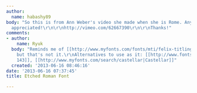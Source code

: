 ```yaml
---
author:
  name: habashy89
body: "So this is from Ann Weber's video she made when she is Rome. Any help is greatly
  appreciated!\r\n\r\nhttp://vimeo.com/62667390\r\n\r\nThanks!"
comments:
- author:
    name: Ryuk
  body: "Reminds me of [[http://www.myfonts.com/fonts/mti/felix-titling|Felix Titling]]
    but that's not it.\r\nAlternatives to use as it: [[http://www.fonts.com/font/monotype-imaging/waddy/complete-family-pack|Waddy
    143]], [[http://www.myfonts.com/search/castellar|Castellar]]"
  created: '2013-06-16 08:46:16'
date: '2013-06-16 07:37:45'
title: Etched Roman Font

---
```

